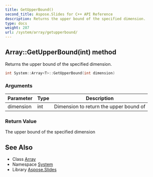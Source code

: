 ```yaml
---
title: GetUpperBound()
second_title: Aspose.Slides for C++ API Reference
description: Returns the upper bound of the specified dimension.
type: docs
weight: 287
url: /system/array/getupperbound/
---
```

## Array::GetUpperBound(int) method


Returns the upper bound of the specified dimension.

```cpp
int System::Array<T>::GetUpperBound(int dimension)
```


### Arguments

| Parameter | Type | Description |
| --- | --- | --- |
| dimension | int | Dimension to return the upper bound of |

### Return Value

The upper bound of the specified dimension

## See Also

* Class [Array](../)
* Namespace [System](../../)
* Library [Aspose.Slides](../../../)